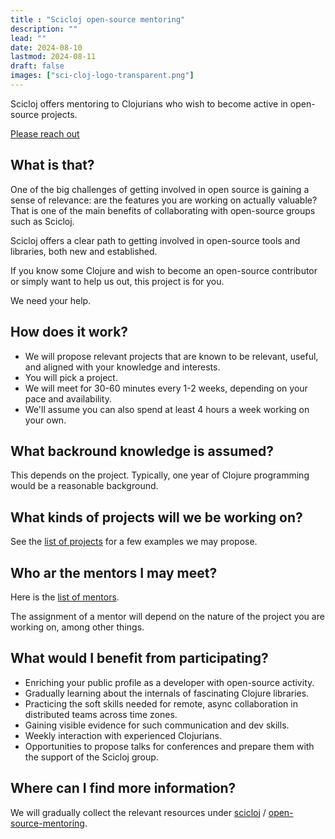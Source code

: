 ```yaml
---
title : "Scicloj open-source mentoring"
description: ""
lead: ""
date: 2024-08-10
lastmod: 2024-08-11
draft: false
images: ["sci-cloj-logo-transparent.png"]
---
```


Scicloj offers mentoring to Clojurians who wish to become active in open-source projects.

<a class="btn btn-primary btn-lg px-4 mb-2" href="/docs/community/contact/" role="button">Please reach out</a>

## What is that?

One of the big challenges of getting involved in open source is gaining a sense of relevance: are the features you are working on actually valuable?
That is one of the main benefits of collaborating with open-source groups such as Scicloj.

Scicloj offers a clear path to getting involved in open-source tools and libraries, both new and established.

If you know some Clojure and wish to become an open-source contributor or simply want to help us out, this project is for you.

We need your help.

## How does it work?

* We will propose relevant projects that are known to be relevant, useful, and aligned with your knowledge and interests.
* You will pick a project.
* We will meet for 30-60 minutes every 1-2 weeks, depending on your pace and availability.
* We'll assume you can also spend at least 4 hours a week working on your own.

## What backround knowledge is assumed?
This depends on the project. Typically, one year of Clojure programming would be a reasonable background.

## What kinds of projects will we be working on?
See the [list of projects](https://github.com/scicloj/open-source-mentoring/blob/main/list-of-projects.md) for a few examples we may propose.

## Who ar the mentors I may meet?
Here is the [list of mentors](https://github.com/scicloj/open-source-mentoring/blob/main/list-of-mentors.md).

The assignment of a mentor will depend on the nature of the project you are working on, among other things.

##  What would I benefit from participating?
* Enriching your public profile as a developer with open-source activity.
* Gradually learning about the internals of fascinating Clojure libraries.
* Practicing the soft skills needed for remote, async collaboration in distributed teams across time zones.
* Gaining visible evidence for such communication and dev skills.
* Weekly interaction with experienced Clojurians.
* Opportunities to propose talks for conferences and prepare them with the support of the Scicloj group.

## Where can I find more information?

We will gradually collect the relevant resources under
[scicloj](https://github.com/scicloj) /
[open-source-mentoring](https://github.com/scicloj/open-source-mentoring).
